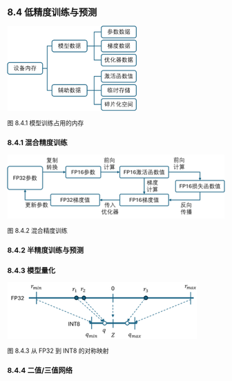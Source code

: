 
## 8.4 低精度训练与预测


<img src="./img/memory-usage.png" width=300>

图 8.4.1 模型训练占用的内存


### 8.4.1 混合精度训练

<img src="./img/fp32-fp16.png" width=560>

图 8.4.2 混合精度训练



### 8.4.2 半精度训练与预测

### 8.4.3 模型量化

<img src="./img/quantization.png" width=440>

图 8.4.3 从 FP32 到 INT8 的对称映射

### 8.4.4 二值/三值网络


